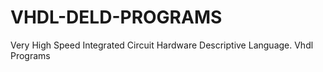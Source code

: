 # VHDL-DELD-PROGRAMS
Very High Speed Integrated Circuit Hardware Descriptive Language.
Vhdl Programs
